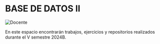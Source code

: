 # BASE DE DATOS II
![Docente](https://img.shields.io/badge/Docente-Jose_Miguel_Llanos_Mosquera-fff8e7.svg?style=for-the-badge&logo=Docente)

En este espacio encontrarán trabajos, ejercicios y repositorios realizados durante el V semestre 2024B.